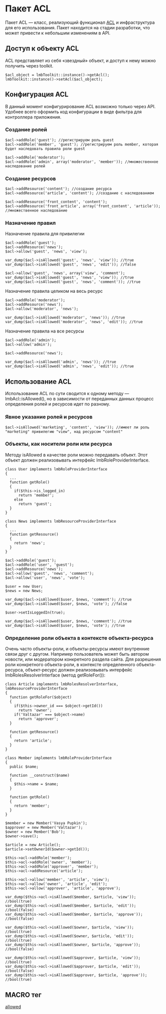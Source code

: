 # Пакет ACL
Пакет ACL — класс, реализующий функционал [ACL](http://ru.wikipedia.org/wiki/ACL) и инфраструктура для его использования.
Пакет находится на стадии разработки, что может привести к небольшим изменениям в API.

## Доступ к объекту ACL
ACL представляет из себя «звездный» объект, и доступ к нему можно получить через toolkit.

    $acl_object = lmbToolkit::instance()->getAcl();
    lmbToolkit::instance()->setAcl($acl_object);

## Конфигурация ACL
В данный момент конфигурирование ACL возможно только через API. Удобнее всего оформить код конфигурации в виде фильтра для контроллера приложения.

### Создание ролей

    $acl->addRole('guest'); //регистрируем роль guest
    $acl->addRole('member', 'guest'); //регистрируем роль member, которая будет наследовать правила роли guest
 
    $acl->addRole('moderator');
    $acl->addRole('admin', array('moderator', 'member')); //множественное наследование ролей

### Создание ресурсов

    $acl->addResource('content'); //создание ресурса
    $acl->addResource('article', 'content'); //создание с наследованием
 
    $acl->addResource('front_content', 'content');
    $acl->addResource('front_article', array('front_content', 'article')); //множественное наследование

### Назначение правил
Назначение правила для привилегии

    $acl->addRole('guest');
    $acl->addResource('news');
    $acl->allow('guest', 'news', 'view');
 
    var_dump($acl->isAllowed('guest', 'news', 'view')); //true
    var_dump($acl->isAllowed('guest', 'news', 'edit')); //false
 
    $acl->allow('guest', 'news', array('view', 'comment');
    var_dump($acl->isAllowed('guest', 'news', 'view')); //true
    var_dump($acl->isAllowed('guest', 'news', 'comment')); //true

Назначение правила целиком на весь ресурс

    $acl->addRole('moderator');
    $acl->addResource('news');
    $acl->allow('moderator', 'news');
 
    var_dump($acl->isAllowed('moderator', 'news')); //true
    var_dump($acl->isAllowed('moderator', 'news', 'edit')); //true

Назначение правила на все ресурсы

    $acl->addRole('admin');
    $acl->allow('admin');

    $acl->addResource('news');
 
    var_dump($acl->isAllowed('admin', 'news')); //true
    var_dump($acl->isAllowed('admin', 'news', 'edit')); //true

## Использование ACL
Использование ACL по сути сводится к одному методу — lmbAcl::isAllowed(), но в зависимости от переданных данных процесс определения ролей и ресурсов идет по разному.

### Явное указание ролей и ресурсов

    $acl->isAllowed('marketing', 'content', 'view')); //имеет ли роль "marketing" привилегию "view", над ресурсом "content"

### Объекты, как носители роли или ресурса
Методу isAllowed в качестве роли можно передавать объект. Этот объект должен реализовывать интерфейс lmbRoleProviderInterface.

    class User implements lmbRoleProviderInterface
    {
      ...
      function getRole()
      {
        if($this->is_logged_in)
          return 'member';
        else
          return 'guest';
      }
    }
 
    class News implements lmbResourceProviderInterface
    {
      ...
      function getResource()
      {
        return 'news';
      }
    }
 
    $acl->addRole('guest');
    $acl->addRole('user', 'guest');
    $acl->addResource('news');
    $acl->allow('guest', 'news', 'comment');
    $acl->allow('user', 'news', 'vote');
 
    $user = new User;
    $news = new News;
 
    var_dump($acl->isAllowed($user, $news, 'comment'); //true
    var_dump($acl->isAllowed($user, $news, 'vote'); //false
 
    $user->setIsLoggedIn(true);
 
    var_dump($acl->isAllowed($user, $news, 'comment'); //true
    var_dump($acl->isAllowed($user, $news, 'vote'); //true

### Определение роли объекта в контексте объекта-ресурса
Очень часто объекты-роли, и объекты-ресурсы имеют внутренние связи друг с другом. Например пользователь может быть автором новости, или модератором конкретного раздела сайта. Для разрешения роли конкретного объекта-роли, в контексте определенного объекта-ресурса, объект-ресурс должен реализовывать интерфейс lmbRolesResolverInterface (метод getRoleFor()):

    class Article implements lmbRolesResolverInterface, lmbResourceProviderInterface
    {  
      function getRoleFor($object)
      {
        if($this->owner_id === $object->getId())
          return 'owner';
        if('Valtazar' === $object->name)
          return 'approver';
      }
 
      function getResource()
      {
        return 'article';
      }
    }
 
    class Member implements lmbRoleProviderInterface
    {
      public $name;  
 
      function __construct($name)
      {
        $this->name = $name;
      }
 
      function getRole()
      {
        return 'member';
      }
    }
 
    $member = new Member('Vasya Pupkin');
    $approver = new Member('Valtazar');
    $owner = new Member('Bob');
    $owner->save();
 
    $article = new Article();
    $article->setOwnerId($owner->getId());
 
    $this->acl->addRole('member');
    $this->acl->addRole('owner', 'member');
    $this->acl->addRole('approver', 'member');
    $this->acl->addResource('article');
 
    $this->acl->allow('member', 'article', 'view');
    $this->acl->allow('owner', 'article', 'edit');
    $this->acl->allow('approver', 'article', 'approve');
 
    var_dump($this->acl->isAllowed($member, $article, 'view')); //bool(true)
    var_dump($this->acl->isAllowed($member, $article, 'edit')); //bool(false)
    var_dump($this->acl->isAllowed($member, $article, 'approve')); //bool(false)
 
    var_dump($this->acl->isAllowed($owner, $article, 'view')); //bool(true)
    var_dump($this->acl->isAllowed($owner, $article, 'edit')); //bool(true)
    var_dump($this->acl->isAllowed($owner, $article, 'approve')); //bool(false)
 
    var_dump($this->acl->isAllowed($approver, $article, 'view')); //bool(true)
    var_dump($this->acl->isAllowed($approver, $article, 'edit')); //bool(false)
    var_dump($this->acl->isAllowed($approver, $article, 'approve')); //bool(true)

## MACRO тег
[allowed](../../../macro/docs/ru/macro/tags/acl_tags/allowed_tag.md)
